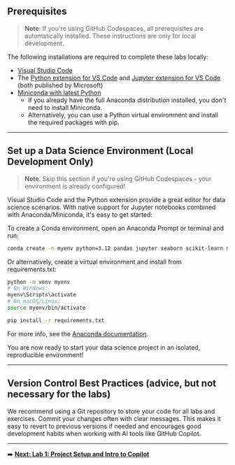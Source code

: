 ## Prerequisites

> **Note**: If you're using GitHub Codespaces, all prerequisites are automatically installed. These instructions are only for local development.

The following installations are required to complete these labs locally:

* [Visual Studio Code](https://code.visualstudio.com/)
* The [Python extension for VS Code](https://marketplace.visualstudio.com/items?itemName=ms-python.python) and [Jupyter extension for VS Code](https://marketplace.visualstudio.com/items?itemName=ms-toolsai.jupyter) (both published by Microsoft)
* [Miniconda with latest Python](https://docs.anaconda.com/miniconda/)
  * If you already have the full Anaconda distribution installed, you don't need to install Miniconda.
  * Alternatively, you can use a Python virtual environment and install the required packages with pip.

---

## Set up a Data Science Environment (Local Development Only)

> **Note**: Skip this section if you're using GitHub Codespaces - your environment is already configured!

Visual Studio Code and the Python extension provide a great editor for data science scenarios. With native support for Jupyter notebooks combined with Anaconda/Miniconda, it's easy to get started:

To create a Conda environment, open an Anaconda Prompt or terminal and run:

```sh
conda create -n myenv python=3.12 pandas jupyter seaborn scikit-learn matplotlib streamlit pytest
```

Or alternatively, create a virtual environment and install from requirements.txt:

```sh
python -m venv myenv
# On Windows:
myenv\Scripts\activate
# On macOS/Linux:
source myenv/bin/activate

pip install -r requirements.txt
```

For more info, see the [Anaconda documentation](https://docs.conda.io/projects/conda/en/latest/user-guide/tasks/manage-environments.html).

You are now ready to start your data science project in an isolated, reproducible environment!

---

## Version Control Best Practices (advice, but not necessary for the labs)

We recommend using a Git repository to store your code for all labs and exercises. Commit your changes often with clear messages. This makes it easy to revert to previous versions if needed and encourages good development habits when working with AI tools like GitHub Copilot.

---

➡️ **[Next: Lab 1: Project Setup and Intro to Copilot](./Lab%201%20Project%20Setup%20and%20Intro%20to%20Copilot.md)**